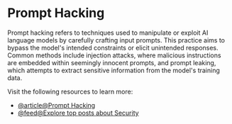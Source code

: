 # Prompt Hacking

Prompt hacking refers to techniques used to manipulate or exploit AI language models by carefully crafting input prompts. This practice aims to bypass the model's intended constraints or elicit unintended responses. Common methods include injection attacks, where malicious instructions are embedded within seemingly innocent prompts, and prompt leaking, which attempts to extract sensitive information from the model's training data.

Visit the following resources to learn more:

- [@article@Prompt Hacking](https://learnprompting.org/docs/prompt_hacking/intro)
- [@feed@Explore top posts about Security](https://app.daily.dev/tags/security?ref=roadmapsh)
